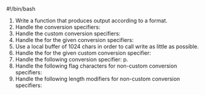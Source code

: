 #!/bin/bash
1. Write a function that produces output according to a format.
2. Handle the conversion specifiers:
3. Handle the custom conversion specifiers:
4. Handle the for the given  conversion specifiers:
5. Use a local buffer of 1024 chars in order to call write as little as possible.
6. Handle the for the given custom conversion specifier:
7. Handle the following conversion specifier: p.
8. Handle the following flag characters for non-custom conversion specifiers:
9. Handle the following length modifiers for non-custom conversion specifiers:
